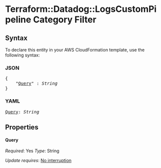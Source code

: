 # Terraform::Datadog::LogsCustomPipeline Category Filter

## Syntax

To declare this entity in your AWS CloudFormation template, use the following syntax:

### JSON

<pre>
{
    "<a href="#query" title="Query">Query</a>" : <i>String</i>
}
</pre>

### YAML

<pre>
<a href="#query" title="Query">Query</a>: <i>String</i>
</pre>

## Properties

#### Query

_Required_: Yes
_Type_: String

_Update requires_: [No interruption](https://docs.aws.amazon.com/AWSCloudFormation/latest/UserGuide/using-cfn-updating-stacks-update-behaviors.html#update-no-interrupt)

